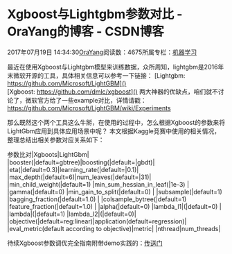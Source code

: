 
# Xgboost与Lightgbm参数对比 - OraYang的博客 - CSDN博客

2017年07月19日 14:34:30[OraYang](https://me.csdn.net/u010665216)阅读数：4675所属专栏：[机器学习](https://blog.csdn.net/column/details/16605.html)



最近在使用Xgboost与Lightgbm模型来训练数据，众所周知，lightgbm是2016年末微软开源的工具，具体相关信息可以参考一下链接：
[Lightgbm: https://github.com/Microsoft/LightGBM]()
[Xgboost: https://github.com/dmlc/xgboost]()
两大神器的优缺点，咱们就不讨论了，微软官方给了一些example对比，详情请戳：https://github.com/Microsoft/LightGBM/wiki/Experiments

那么既然这个两个工具这么牛掰，在使用的过程中，怎么根据Xgboost的参数来将LightGbm应用到具体应用场景中呢？
本文根据Kaggle竞赛中使用的相关情况，整理总结出相关参数对应关系如下：

参数比对|Xgboots|LightGbm|
|booster(|default=gbtree)|boosting(|default=|gbdt)|
|eta(|default=0.3)|learning_rate(|default=|0.1)|
|max_depth(|default=6)|num_leaves(|default=|31)|
|min_child_weight(|default=1)
|min_sum_hessian_in_leaf(|1e-3)
|
|gamma(|default=0)
|min_gain_to_split(|default=0)
|
|subsample(|default=1)
|bagging_fraction(|default=1.0)
|
|colsample_bytree(|default=1)
|feature_fraction(|default=1.0)
|
|alpha(|default=0)
|lambda_l1|(|default=0)
|
|lambda|(|default=1)
|lambda_l2|(|default=0)|
|objective(|default=reg:linear)|application(default=regression)|
|eval_metric(default according to objective)|metric|
|nthread|num_threads|

待续Xgboost参数调优完全指南附带demo实践的：[传送门](http://blog.csdn.net/u010665216/article/details/78532619)

